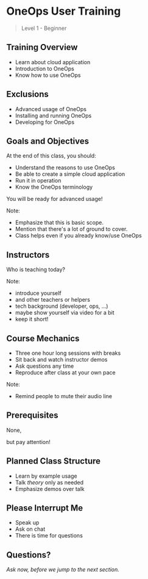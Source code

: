 # OneOps User Training

> Level 1 - Beginner


## Training Overview

- Learn about cloud application
- Introduction to OneOps
- Know how to use OneOps


## Exclusions

- Advanced usage of OneOps <!-- .element: class="fragment" -->
- Installing and running OneOps <!-- .element: class="fragment" -->
- Developing for OneOps <!-- .element: class="fragment" -->


## Goals and Objectives

At the end of this class, you should: <!-- .element: class="fragment" -->

- Understand the reasons to use OneOps <!-- .element: class="fragment" -->
- Be able to create a simple cloud application <!-- .element: class="fragment" -->
- Run it in operation <!-- .element: class="fragment" -->
- Know the OneOps terminology <!-- .element: class="fragment" -->

You will be ready for advanced usage! <!-- .element: class="fragment" -->

Note:
- Emphasize that this is basic scope.
- Mention that there's a lot of ground to cover.
- Class helps even if you already know/use OneOps


## Instructors

Who is teaching today?

Note:
- introduce yourself
- and other teachers or helpers
- tech background (developer, ops, ...)
- maybe show yourself via video for a bit
- keep it short!


## Course Mechanics

- Three one hour long sessions with breaks
- Sit back and watch instructor demos
- Ask questions any time
- Reproduce after class at your own pace

Note:
- Remind people to mute their audio line


## Prerequisites

None, <!-- .element: class="fragment" --> 

but pay attention! <!-- .element: class="fragment" -->


## Planned Class Structure

- Learn by example usage
- Talk _theory_ only as needed
- Emphasize demos over talk


## Please Interrupt Me

- Speak up
- Ask on chat
- There is time for questions


## Questions? 

<em class="yellow">Ask now, before we jump to the next section.</em>

